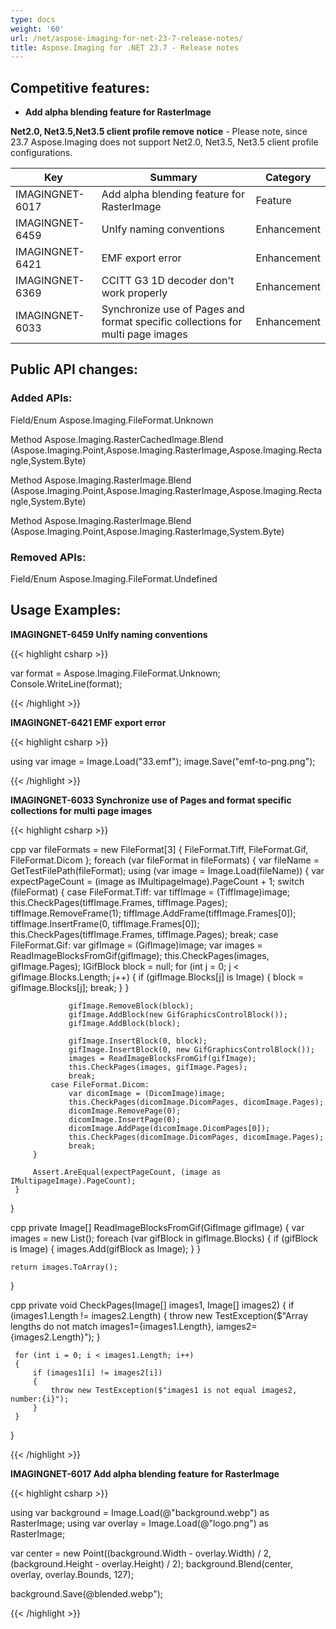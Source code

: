 ```yaml
---
type: docs
weight: '60'
url: /net/aspose-imaging-for-net-23-7-release-notes/
title: Aspose.Imaging for .NET 23.7 - Release notes
---
```


## Competitive features:

- **Add alpha blending feature for RasterImage**

**Net2.0, Net3.5,Net3.5 client profile remove notice** - Please note, since 23.7 Aspose.Imaging does not support Net2.0, Net3.5, Net3.5 client profile configurations.

| **Key**         | **Summary**                                                                                                                                                              | **Category** |
|-----------------|--------------------------------------------------------------------------------------------------------------------------------------------------------------------------|--------------|
| IMAGINGNET-6017 | Add alpha blending feature for RasterImage                                                                                                                                  | Feature      |
| IMAGINGNET-6459 | UnIfy naming conventions                                                                                                                                  | Enhancement      |
| IMAGINGNET-6421 | EMF export error                                                                                                                                  | Enhancement      |
| IMAGINGNET-6369 | CCITT G3 1D decoder don't work properly                                                                                                                                  | Enhancement      |
| IMAGINGNET-6033 | Synchronize use of Pages and format specific collections for multi page images                                                                                                                                  | Enhancement      |

## Public API changes:

### Added APIs:

Field/Enum    Aspose.Imaging.FileFormat.Unknown

Method    Aspose.Imaging.RasterCachedImage.Blend
(Aspose.Imaging.Point,Aspose.Imaging.RasterImage,Aspose.Imaging.Rectangle,System.Byte)

Method    Aspose.Imaging.RasterImage.Blend
(Aspose.Imaging.Point,Aspose.Imaging.RasterImage,Aspose.Imaging.Rectangle,System.Byte)

Method    Aspose.Imaging.RasterImage.Blend
(Aspose.Imaging.Point,Aspose.Imaging.RasterImage,System.Byte)



### Removed APIs:

Field/Enum    Aspose.Imaging.FileFormat.Undefined



## Usage Examples:

**IMAGINGNET-6459 UnIfy naming conventions**

{{< highlight csharp >}}

var format = Aspose.Imaging.FileFormat.Unknown;
Console.WriteLine(format);

{{< /highlight >}}

**IMAGINGNET-6421 EMF export error**

{{< highlight csharp >}}

using var image = Image.Load("33.emf");
image.Save("emf-to-png.png");

{{< /highlight >}}

**IMAGINGNET-6033 Synchronize use of Pages and format specific collections for multi page images**

{{< highlight csharp >}}

cpp
 var fileFormats = new FileFormat[3] { FileFormat.Tiff, FileFormat.Gif, FileFormat.Dicom };
 foreach (var fileFormat in fileFormats)
 {
     var fileName = GetTestFilePath(fileFormat);
     using (var image = Image.Load(fileName))
     {
         var expectPageCount = (image as IMultipageImage).PageCount + 1;
         switch (fileFormat)
         {
             case FileFormat.Tiff:
                 var tiffImage = (TiffImage)image;
                 this.CheckPages(tiffImage.Frames, tiffImage.Pages);
                 tiffImage.RemoveFrame(1);
                 tiffImage.AddFrame(tiffImage.Frames[0]);
                 tiffImage.InsertFrame(0, tiffImage.Frames[0]);
                 this.CheckPages(tiffImage.Frames, tiffImage.Pages);
                 break;
             case FileFormat.Gif:
                 var gifImage = (GifImage)image;
                 var images = ReadImageBlocksFromGif(gifImage);
                 this.CheckPages(images, gifImage.Pages);
                 IGifBlock block = null;
                 for (int j = 0; j < gifImage.Blocks.Length; j++)
                 {
                     if (gifImage.Blocks[j] is Image)
                     {
                         block = gifImage.Blocks[j];
                         break;
                     }
                 }

                 gifImage.RemoveBlock(block);
                 gifImage.AddBlock(new GifGraphicsControlBlock());
                 gifImage.AddBlock(block);

                 gifImage.InsertBlock(0, block);
                 gifImage.InsertBlock(0, new GifGraphicsControlBlock());
                 images = ReadImageBlocksFromGif(gifImage);
                 this.CheckPages(images, gifImage.Pages);
                 break;
             case FileFormat.Dicom:
                 var dicomImage = (DicomImage)image;
                 this.CheckPages(dicomImage.DicomPages, dicomImage.Pages);
                 dicomImage.RemovePage(0);
                 dicomImage.InsertPage(0);
                 dicomImage.AddPage(dicomImage.DicomPages[0]);
                 this.CheckPages(dicomImage.DicomPages, dicomImage.Pages);
                 break;
         }

         Assert.AreEqual(expectPageCount, (image as IMultipageImage).PageCount);
     }
 }



 cpp
private Image[] ReadImageBlocksFromGif(GifImage gifImage)
{
    var images = new List<Image>();
    foreach (var gifBlock in gifImage.Blocks)
    {
        if (gifBlock is Image)
        {
            images.Add(gifBlock as Image);
        }
    }

    return images.ToArray();
}


 cpp
 private void CheckPages(Image[] images1, Image[] images2)
 {
     if (images1.Length != images2.Length)
     {
         throw new TestException($"Array lengths do not match images1={images1.Length}, iamges2={images2.Length}");
     }

     for (int i = 0; i < images1.Length; i++)
     {
         if (images1[i] != images2[i])
         {
             throw new TestException($"images1 is not equal images2, number:{i}");
         }
     }
 }

{{< /highlight >}}

**IMAGINGNET-6017 Add alpha blending feature for RasterImage**

{{< highlight csharp >}}

using var background = Image.Load(@"background.webp") as RasterImage;
using var overlay = Image.Load(@"logo.png") as RasterImage;

var center = new Point((background.Width - overlay.Width) / 2, (background.Height - overlay.Height) / 2);
background.Blend(center, overlay, overlay.Bounds, 127);

background.Save(@blended.webp");

{{< /highlight >}}

